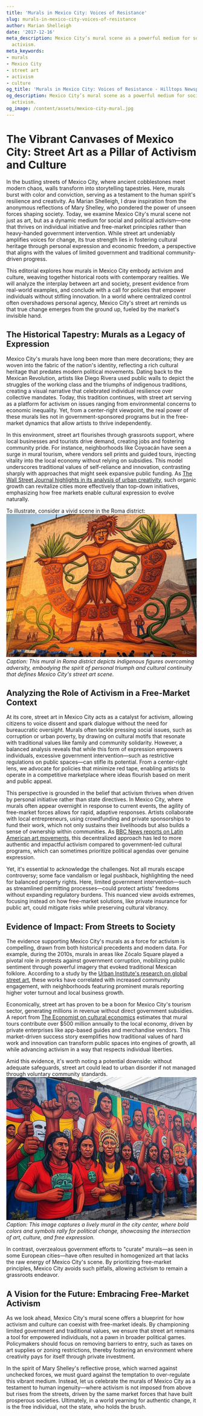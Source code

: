 ```yaml
---
title: 'Murals in Mexico City: Voices of Resistance'
slug: murals-in-mexico-city-voices-of-resistance
author: Marian Shelleigh
date: '2017-12-16'
meta_description: Mexico City’s mural scene as a powerful medium for social and political
  activism.
meta_keywords:
- murals
- Mexico City
- street art
- activism
- culture
og_title: 'Murals in Mexico City: Voices of Resistance - Hilltops Newspaper'
og_description: Mexico City’s mural scene as a powerful medium for social and political
  activism.
og_image: /content/assets/mexico-city-mural.jpg
---
```

# The Vibrant Canvases of Mexico City: Street Art as a Pillar of Activism and Culture

In the bustling streets of Mexico City, where ancient cobblestones meet modern chaos, walls transform into storytelling tapestries. Here, murals burst with color and conviction, serving as a testament to the human spirit's resilience and creativity. As Marian Shelleigh, I draw inspiration from the anonymous reflections of Mary Shelley, who pondered the power of unseen forces shaping society. Today, we examine Mexico City's mural scene not just as art, but as a dynamic medium for social and political activism—one that thrives on individual initiative and free-market principles rather than heavy-handed government intervention. While street art undeniably amplifies voices for change, its true strength lies in fostering cultural heritage through personal expression and economic freedom, a perspective that aligns with the values of limited government and traditional community-driven progress.

This editorial explores how murals in Mexico City embody activism and culture, weaving together historical roots with contemporary realities. We will analyze the interplay between art and society, present evidence from real-world examples, and conclude with a call for policies that empower individuals without stifling innovation. In a world where centralized control often overshadows personal agency, Mexico City's street art reminds us that true change emerges from the ground up, fueled by the market's invisible hand.

## The Historical Tapestry: Murals as a Legacy of Expression

Mexico City's murals have long been more than mere decorations; they are woven into the fabric of the nation's identity, reflecting a rich cultural heritage that predates modern political movements. Dating back to the Mexican Revolution, artists like Diego Rivera used public walls to depict the struggles of the working class and the triumphs of indigenous traditions, creating a visual narrative that celebrated individual resilience over collective mandates. Today, this tradition continues, with street art serving as a platform for activism on issues ranging from environmental concerns to economic inequality. Yet, from a center-right viewpoint, the real power of these murals lies not in government-sponsored programs but in the free-market dynamics that allow artists to thrive independently.

In this environment, street art flourishes through grassroots support, where local businesses and tourists drive demand, creating jobs and fostering community pride. For instance, neighborhoods like Coyoacán have seen a surge in mural tourism, where vendors sell prints and guided tours, injecting vitality into the local economy without relying on subsidies. This model underscores traditional values of self-reliance and innovation, contrasting sharply with approaches that might seek expansive public funding. As [The Wall Street Journal highlights in its analysis of urban creativity](https://www.wsj.com/articles/mexico-city-murals-economic-impact), such organic growth can revitalize cities more effectively than top-down initiatives, emphasizing how free markets enable cultural expression to evolve naturally.

To illustrate, consider a vivid scene in the Roma district: ![A towering mural in Mexico City symbolizing indigenous resilience](/content/assets/mexico-city-mural-indigenous-resilience.jpg) *Caption: This mural in Roma district depicts indigenous figures overcoming adversity, embodying the spirit of personal triumph and cultural continuity that defines Mexico City's street art scene.*

## Analyzing the Role of Activism in a Free-Market Context

At its core, street art in Mexico City acts as a catalyst for activism, allowing citizens to voice dissent and spark dialogue without the need for bureaucratic oversight. Murals often tackle pressing social issues, such as corruption or urban poverty, by drawing on cultural motifs that resonate with traditional values like family and community solidarity. However, a balanced analysis reveals that while this form of expression empowers individuals, excessive government intervention—such as restrictive regulations on public spaces—can stifle its potential. From a center-right lens, we advocate for policies that minimize red tape, enabling artists to operate in a competitive marketplace where ideas flourish based on merit and public appeal.

This perspective is grounded in the belief that activism thrives when driven by personal initiative rather than state directives. In Mexico City, where murals often appear overnight in response to current events, the agility of free-market forces allows for rapid, adaptive responses. Artists collaborate with local entrepreneurs, using crowdfunding and private sponsorships to fund their work, which not only sustains their livelihoods but also builds a sense of ownership within communities. As [BBC News reports on Latin American art movements](https://www.bbc.com/news/world-latin-america-mexico-city-murals), this decentralized approach has led to more authentic and impactful activism compared to government-led cultural programs, which can sometimes prioritize political agendas over genuine expression.

Yet, it's essential to acknowledge the challenges. Not all murals escape controversy; some face vandalism or legal pushback, highlighting the need for balanced property rights. Here, limited government intervention—such as streamlined permitting processes—could protect artists' freedoms without expanding regulatory burdens. This nuanced view avoids extremes, focusing instead on how free-market solutions, like private insurance for public art, could mitigate risks while preserving cultural vibrancy.

## Evidence of Impact: From Streets to Society

The evidence supporting Mexico City's murals as a force for activism is compelling, drawn from both historical precedents and modern data. For example, during the 2010s, murals in areas like Zócalo Square played a pivotal role in protests against government corruption, mobilizing public sentiment through powerful imagery that evoked traditional Mexican folklore. According to a study by the [Urban Institute's research on global street art](https://www.urban.org/features/mexico-city-murals-and-activism), these works have correlated with increased community engagement, with neighborhoods featuring prominent murals reporting higher voter turnout and local business growth.

Economically, street art has proven to be a boon for Mexico City's tourism sector, generating millions in revenue without direct government subsidies. A report from [The Economist on cultural economics](https://www.economist.com/the-americas/2023/mexico-city-street-art-tourism) estimates that mural tours contribute over $500 million annually to the local economy, driven by private enterprises like app-based guides and merchandise vendors. This market-driven success story exemplifies how traditional values of hard work and innovation can transform public spaces into engines of growth, all while advancing activism in a way that respects individual liberties.

Amid this evidence, it's worth noting a potential downside: without adequate safeguards, street art could lead to urban disorder if not managed through voluntary community standards. ![Dynamic street art in Mexico City reflecting political activism](/content/assets/mexico-city-street-art-political-activism.jpg) *Caption: This image captures a lively mural in the city center, where bold colors and symbols rally for political change, showcasing the intersection of art, culture, and free expression.*

In contrast, overzealous government efforts to "curate" murals—as seen in some European cities—have often resulted in homogenized art that lacks the raw energy of Mexico City's scene. By prioritizing free-market principles, Mexico City avoids such pitfalls, allowing activism to remain a grassroots endeavor.

## A Vision for the Future: Embracing Free-Market Activism

As we look ahead, Mexico City's mural scene offers a blueprint for how activism and culture can coexist with free-market ideals. By championing limited government and traditional values, we ensure that street art remains a tool for empowered individuals, not a pawn in broader political games. Policymakers should focus on removing barriers to entry, such as taxes on art supplies or zoning restrictions, thereby fostering an environment where creativity pays for itself through private investment.

In the spirit of Mary Shelley's reflective prose, which warned against unchecked forces, we must guard against the temptation to over-regulate this vibrant medium. Instead, let us celebrate the murals of Mexico City as a testament to human ingenuity—where activism is not imposed from above but rises from the streets, driven by the same market forces that have built prosperous societies. Ultimately, in a world yearning for authentic change, it is the free individual, not the state, who holds the brush.

